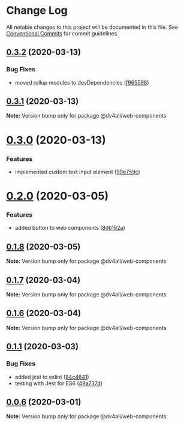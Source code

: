 # Change Log

All notable changes to this project will be documented in this file.
See [Conventional Commits](https://conventionalcommits.org) for commit guidelines.

## [0.3.2](https://github.com/dmijatovic/dv4all-wcp-lerna/compare/@dv4all/web-components@0.3.1...@dv4all/web-components@0.3.2) (2020-03-13)


### Bug Fixes

* moved rollup modules to devDependencies ([f965598](https://github.com/dmijatovic/dv4all-wcp-lerna/commit/f965598c3c3587b393dfb57b6e05e2b8326a77d5))





## [0.3.1](https://github.com/dmijatovic/dv4all-wcp-lerna/compare/@dv4all/web-components@0.3.0...@dv4all/web-components@0.3.1) (2020-03-13)

**Note:** Version bump only for package @dv4all/web-components





# [0.3.0](https://github.com/dmijatovic/dv4all-wcp-lerna/compare/@dv4all/web-components@0.2.0...@dv4all/web-components@0.3.0) (2020-03-13)


### Features

* implemented custom text input element ([99e759c](https://github.com/dmijatovic/dv4all-wcp-lerna/commit/99e759c4f4772745f546af49fcf59285a280e0b3))





# [0.2.0](https://github.com/dmijatovic/dv4all-wcp-lerna/compare/@dv4all/web-components@0.1.8...@dv4all/web-components@0.2.0) (2020-03-05)


### Features

* added button to web components ([8db192a](https://github.com/dmijatovic/dv4all-wcp-lerna/commit/8db192a2479da07b461715d1b6311f2f1b4ab611))





## [0.1.8](https://github.com/dmijatovic/dv4all-wcp-lerna/compare/@dv4all/web-components@0.1.7...@dv4all/web-components@0.1.8) (2020-03-05)

**Note:** Version bump only for package @dv4all/web-components





## [0.1.7](https://github.com/dmijatovic/dv4all-wcp-lerna/compare/@dv4all/web-components@0.1.6...@dv4all/web-components@0.1.7) (2020-03-04)

**Note:** Version bump only for package @dv4all/web-components





## [0.1.6](https://github.com/dmijatovic/dv4all-wcp-lerna/compare/@dv4all/web-components@0.1.5...@dv4all/web-components@0.1.6) (2020-03-04)

**Note:** Version bump only for package @dv4all/web-components





## [0.1.1](https://github.com/dmijatovic/dv4all-wcp-lerna/compare/@dv4all/web-components@0.1.0...@dv4all/web-components@0.1.1) (2020-03-03)

### Bug Fixes

- added jest to eslint ([84c4641](https://github.com/dmijatovic/dv4all-wcp-lerna/commit/84c464179ead77528f77fcdf6516689f9cb05f1f))
- testing with Jest for ES6 ([49a737d](https://github.com/dmijatovic/dv4all-wcp-lerna/commit/49a737d5d8dd4dbc40a7108fc33b8642a9e6ed61))

## [0.0.6](https://github.com/dmijatovic/dv4all-wcp-lerna/compare/@dv4all/web-components@0.0.5...@dv4all/web-components@0.0.6) (2020-03-01)

**Note:** Version bump only for package @dv4all/web-components
